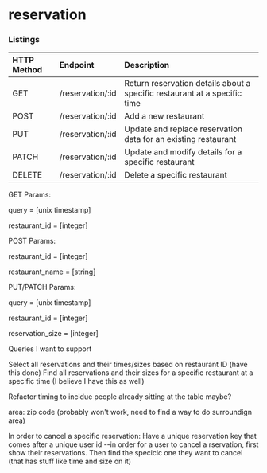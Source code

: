 # reservation

### Listings
| HTTP Method   | Endpoint               | Description                                                   |
|:--------------|:---------------------------|:----------------------------------------------------------------------------|
| GET           | /reservation/:id           | Return reservation details about a specific restaurant at a specific time   |
| POST          | /reservation/:id           | Add a new restaurant                                                        |
| PUT           | /reservation/:id           | Update and replace reservation data for an existing restaurant              |
| PATCH         | /reservation/:id           | Update and modify details for a specific restaurant                         |
| DELETE        | /reservation/:id           | Delete a specific restaurant                                                |


GET Params:

query = [unix timestamp]

restaurant_id = [integer]



POST Params:

restaurant_id = [integer]

restaurant_name = [string]




PUT/PATCH Params:

query = [unix timestamp]

restaurant_id = [integer]

reservation_size = [integer]





Queries I want to support

Select all reservations and their times/sizes based on restaurant ID (have this done)
Find all reservations and their sizes for a specific restaurant at a specific time (I believe I have this as well)

Refactor timing to incldue people already sitting at the table maybe? 

area:
zip code (probably won't work, need to find a way to do surroundign area)

In order to cancel a specific reservation:
Have a unique reservation key that comes after a unique user id 
--in order for a user to cancel a rservation, first show their reservations. Then find the specicic one they want to cancel
  (that has stuff like time and size on it)


